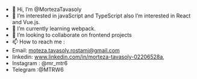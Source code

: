 - 👋 Hi, I’m @MortezaTavasoly
- 👀 I’m interested in javaScript and TypeScript also I’m interested in React and Vue.js.
- 🌱 I’m currently learning webpack.
- 💞️ I’m looking to collaborate on frontend projects
- 📫 How to reach me :
- Email: moteza.tavasoly.rostami@gmail.com
- linkedin: www.linkedin.com/in/morteza-tavasoly-02206528a,
- Instagram : @mr_mtr6
- Telegram :@MTRW6
